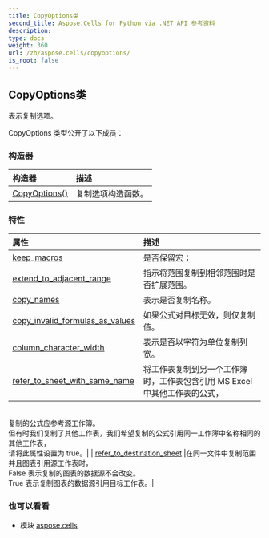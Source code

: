 ```yaml
---
title: CopyOptions类
second_title: Aspose.Cells for Python via .NET API 参考资料
description:
type: docs
weight: 360
url: /zh/aspose.cells/copyoptions/
is_root: false
---
```

## CopyOptions类
表示复制选项。



CopyOptions 类型公开了以下成员：

### 构造器
|构造器|描述|
| :- | :- |
| [CopyOptions()](/cells/python-net/zh/aspose.cells/copyoptions/__init__/#) |复制选项构造函数。|


### 特性
|属性|描述|
| :- | :- |
| [keep_macros](/cells/python-net/zh/aspose.cells/copyoptions/keep_macros) |是否保留宏；|
| [extend_to_adjacent_range](/cells/python-net/zh/aspose.cells/copyoptions/extend_to_adjacent_range) |指示将范围复制到相邻范围时是否扩展范围。|
| [copy_names](/cells/python-net/zh/aspose.cells/copyoptions/copy_names) |表示是否复制名称。|
| [copy_invalid_formulas_as_values](/cells/python-net/zh/aspose.cells/copyoptions/copy_invalid_formulas_as_values) |如果公式对目标无效，则仅复制值。|
| [column_character_width](/cells/python-net/zh/aspose.cells/copyoptions/column_character_width) |表示是否以字符为单位复制列宽。|
| [refer_to_sheet_with_same_name](/cells/python-net/zh/aspose.cells/copyoptions/refer_to_sheet_with_same_name) |将工作表复制到另一个工作簿时，工作表包含引用 MS Excel 中其他工作表的公式，<br/>复制的公式应参考源工作簿。<br/>但有时我们复制了其他工作表，我们希望复制的公式引用同一工作簿中名称相同的其他工作表，<br/>请将此属性设置为 true。|
| [refer_to_destination_sheet](/cells/python-net/zh/aspose.cells/copyoptions/refer_to_destination_sheet) |在同一文件中复制范围并且图表引用源工作表时，<br/>False 表示复制的图表的数据源不会改变。<br/> True 表示复制图表的数据源引用目标工作表。|



### 也可以看看
* 模块 [aspose.cells](..)
